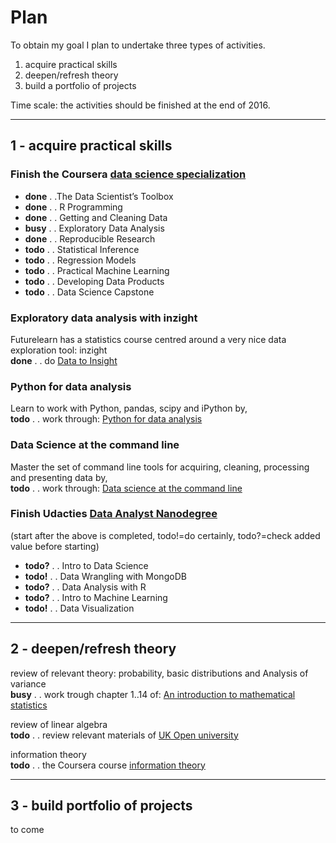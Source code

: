 ﻿# Plan

To obtain my goal I plan to undertake three types of activities.

1. acquire practical skills
2. deepen/refresh theory
3. build a portfolio of projects

Time scale: the activities should be finished at the end of 2016.

----

## 1 - acquire practical skills

### Finish the Coursera [data science specialization](https://www.coursera.org/specialization/jhudatascience/1?utm_medium=listingPage) 
- **done**  . .The Data Scientist’s Toolbox 
- **done** . . R Programming
- **done** . . Getting and Cleaning Data
- **busy** . . Exploratory Data Analysis
- **done** . . Reproducible Research
- **todo** . . Statistical Inference
- **todo** . . Regression Models
- **todo** . . Practical Machine Learning
- **todo** . . Developing Data Products
- **todo** . . Data Science Capstone

### Exploratory data analysis with inzight
Futurelearn has a statistics course centred around a very nice data exploration tool: inzight  
**done** . . do [Data to Insight](https://www.futurelearn.com/courses/data-to-insight/details)

### Python for data analysis
Learn to work with Python, pandas, scipy and iPython by,  
**todo** . . work through: [Python for data analysis](http://www.amazon.co.uk/Python-Data-Analysis-Wrangling-IPython/dp/1449319793/ref=sr_1_1?s=books&ie=UTF8&qid=1420115197&sr=1-1&keywords=python+for+data+analysis)

### Data Science at the command line
Master the set of command line tools for acquiring, cleaning, processing and presenting data by,  
**todo** . . work through: [Data science at the command line]() 

### Finish Udacties [Data Analyst Nanodegree](https://www.udacity.com/course/nd002)
(start after the above is completed, todo!=do certainly, todo?=check added value before starting)
- **todo?** . . Intro to Data Science
- **todo!** . . Data Wrangling with MongoDB
- **todo?** . . Data Analysis with R
- **todo?** . . Intro to Machine Learning
- **todo!** . . Data Visualization

----

## 2 - deepen/refresh theory

review of relevant theory: probability, basic distributions and Analysis of variance  
**busy** . . work trough chapter 1..14 of: [An introduction to mathematical statistics](http://www.amazon.co.uk/Introduction-Mathematical-Statistics-Its-Applications/dp/0321766563/ref=sr_1_2?ie=UTF8&qid=1420129515&sr=8-2&keywords=an+introduction+to+mathematical+statistics+and+its+applications)  

review of linear algebra  
**todo** . . review relevant materials of [UK Open university](http://www.amazon.co.uk/University-Mathematics-Second-Course-Introduction/dp/B005DL6E24)

information theory  
**todo** . . the Coursera course [information theory](https://www.coursera.org/course/informationtheory)

---

## 3 - build portfolio of projects

to come
   